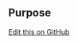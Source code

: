 ## Purpose

[Edit this on GitHub](https://github.com/wellcomecollection/wellcomecollection.org/edit/main/content/webapp/components/StoryPromo/README.md)
